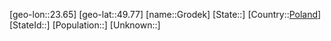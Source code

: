 ﻿---
location: [49.77,23.65]
type: City
tags:
- geo/City


SpocWebEntityId: 30585
isDeleted: false
confidential: public

---
[geo-lon::23.65]
[geo-lat::49.77]
[name::Grodek]
[State::]
[Country::[Poland](geo/Continent/Europe/Poland.md)]
[StateId::]
[Population::]
[Unknown::]

